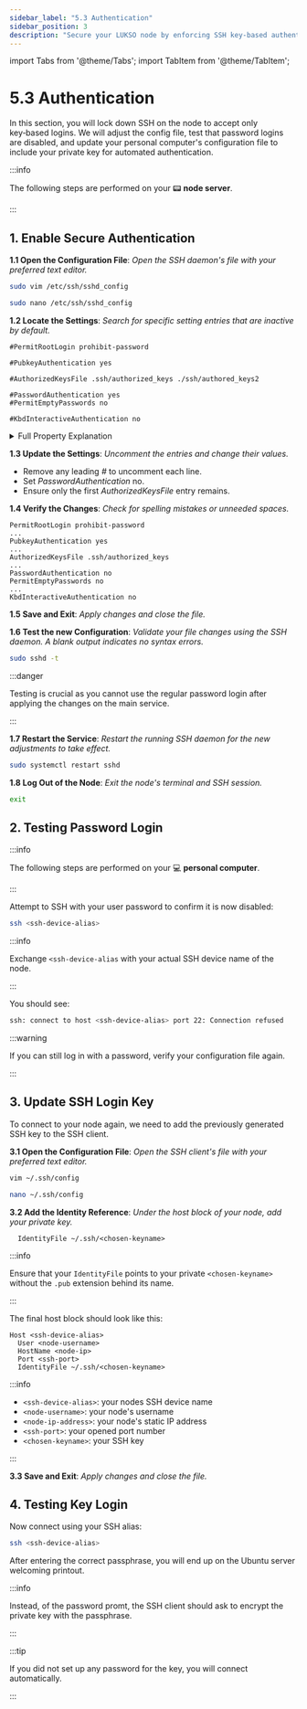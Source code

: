 ```yaml
---
sidebar_label: "5.3 Authentication"
sidebar_position: 3
description: "Secure your LUKSO node by enforcing SSH key-based authentication and disabling password logins. Learn how to configure and verify your SSH access settings."
---
```


import Tabs from '@theme/Tabs';
import TabItem from '@theme/TabItem';

# 5.3 Authentication

In this section, you will lock down SSH on the node to accept only key‑based logins. We will adjust the config file, test that password logins are disabled, and update your personal computer's configuration file to include your private key for automated authentication.

:::info

The following steps are performed on your 📟 **node server**.

:::

## 1. Enable Secure Authentication

**1.1 Open the Configuration File**: _Open the SSH daemon's file with your preferred text editor._

<Tabs>
<TabItem value="vim" label="Vim" default>

```sh
sudo vim /etc/ssh/sshd_config
```

</TabItem>
<TabItem value="nano" label="Nano">

```sh
sudo nano /etc/ssh/sshd_config
```

</TabItem>
</Tabs>

**1.2 Locate the Settings**: _Search for specific setting entries that are inactive by default._

```text
#PermitRootLogin prohibit-password

#PubkeyAuthentication yes

#AuthorizedKeysFile .ssh/authorized_keys ./ssh/authored_keys2

#PasswordAuthentication yes
#PermitEmptyPasswords no

#KbdInteractiveAuthentication no
```

<details>
    <summary>Full Property Explanation</summary>

| **Directive**                | **Description**                                          | **Value**            |
| ---------------------------- | -------------------------------------------------------- | -------------------- |
| PermitRootLogin              | Allows root login by public‑key only, not by password.   | prohibit-password    |
| PubkeyAuthentication         | Enables authentication with authorized public keys.      | yes                  |
| AuthorizedKeysFile           | Specifies the single file to read for valid public keys. | .ssh/authorized_keys |
| PasswordAuthentication       | Disables login with a password entirely.                 | no                   |
| PermitEmptyPasswords         | Ensures accounts with blank passwords cannot log in.     | no                   |
| KbdInteractiveAuthentication | Disables challenge–response authentication methods.      | no                   |

</details>

**1.3 Update the Settings**: _Uncomment the entries and change their values._

- Remove any leading _#_ to uncomment each line.
- Set _PasswordAuthentication_ no.
- Ensure only the first _AuthorizedKeysFile_ entry remains.

**1.4 Verify the Changes**: _Check for spelling mistakes or unneeded spaces._

```text
PermitRootLogin prohibit-password
...
PubkeyAuthentication yes
...
AuthorizedKeysFile .ssh/authorized_keys
...
PasswordAuthentication no
PermitEmptyPasswords no
...
KbdInteractiveAuthentication no
```

**1.5 Save and Exit**: _Apply changes and close the file._

**1.6 Test the new Configuration**: _Validate your file changes using the SSH daemon. A blank output indicates no syntax errors._

```sh
sudo sshd -t
```

:::danger

Testing is crucial as you cannot use the regular password login after applying the changes on the main service.

:::

**1.7 Restart the Service**: _Restart the running SSH daemon for the new adjustments to take effect._

```sh
sudo systemctl restart sshd
```

**1.8 Log Out of the Node**: _Exit the node's terminal and SSH session._

```sh
exit
```

## 2. Testing Password Login

:::info

The following steps are performed on your 💻 **personal computer**.

:::

Attempt to SSH with your user password to confirm it is now disabled:

```sh
ssh <ssh-device-alias>
```

:::info

Exchange `<ssh-device-alias` with your actual SSH device name of the node.

:::

You should see:

```sh
ssh: connect to host <ssh-device-alias> port 22: Connection refused
```

:::warning

If you can still log in with a password, verify your configuration file again.

:::

## 3. Update SSH Login Key

To connect to your node again, we need to add the previously generated SSH key to the SSH client.

**3.1 Open the Configuration File**: _Open the SSH client's file with your preferred text editor._

<Tabs>
<TabItem value="vim" label="Vim" default>

```sh
vim ~/.ssh/config
```

</TabItem>
<TabItem value="nano" label="Nano">

```sh
nano ~/.ssh/config
```

</TabItem>
</Tabs>

**3.2 Add the Identity Reference**: _Under the host block of your node, add your private key._

```text
  IdentityFile ~/.ssh/<chosen-keyname>
```

:::info

Ensure that your `IdentityFile` points to your private `<chosen-keyname>` without the `.pub` extension behind its name.

:::

The final host block should look like this:

```text
Host <ssh-device-alias>
  User <node-username>
  HostName <node-ip>
  Port <ssh-port>
  IdentityFile ~/.ssh/<chosen-keyname>
```

:::info

- `<ssh-device-alias>`: your nodes SSH device name
- `<node-username>`: your node's username
- `<node-ip-address>`: your node's static IP address
- `<ssh-port>`: your opened port number
- `<chosen-keyname>`: your SSH key

:::

**3.3 Save and Exit**: _Apply changes and close the file._

## 4. Testing Key Login

Now connect using your SSH alias:

```sh
ssh <ssh-device-alias>
```

After entering the correct passphrase, you will end up on the Ubuntu server welcoming printout.

:::info

Instead, of the password promt, the SSH client should ask to encrypt the private key with the passphrase.

:::

:::tip

If you did not set up any password for the key, you will connect automatically.

:::
